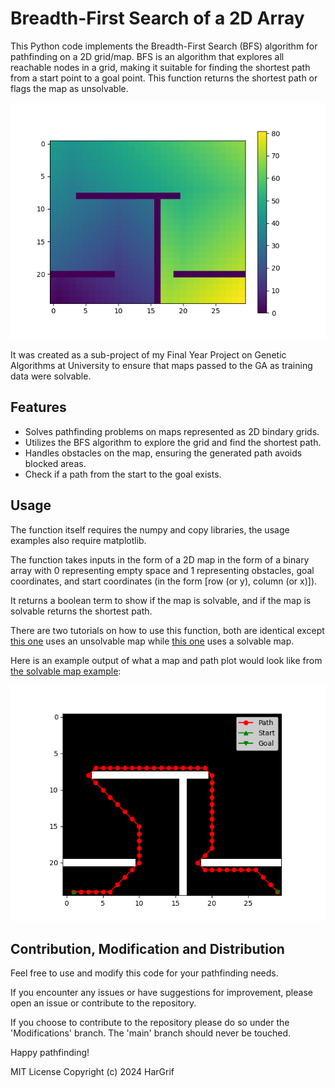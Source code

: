# Breadth-First Search of a 2D Array
This Python code implements the Breadth-First Search (BFS) algorithm for pathfinding on a 2D grid/map. BFS is an algorithm that explores all reachable nodes in a grid, making it suitable for finding the shortest path from a start point to a goal point. This function returns the shortest path or flags the map as unsolvable.

![Image of BFS grid](Images/BFS_SearchGrid.png)

It was created as a sub-project of my Final Year Project on Genetic Algorithms at University to ensure that maps passed to the GA as training data were solvable.

## Features
- Solves pathfinding problems on maps represented as 2D bindary grids.
- Utilizes the BFS algorithm to explore the grid and find the shortest path.
- Handles obstacles on the map, ensuring the generated path avoids blocked areas.
- Check if a path from the start to the goal exists.

## Usage
The function itself requires the numpy and copy libraries, the usage examples also require matplotlib.

The function takes inputs in the form of a 2D map in the form of a binary array with 0 representing empty
space and 1 representing obstacles, goal coordinates, and start coordinates (in the form [row (or y), column (or x)]).

It returns a boolean term to show if the map is solvable, and if the map is solvable returns the shortest path.

There are two tutorials on how to use this function, both are identical except [this one](Example_Usage_Unsolvable_Map.py) uses an unsolvable map while [this one](Example_Usage_Solvable_Map.py) uses a solvable map.

Here is an example output of what a map and path plot would look like from [the solvable map example](Example_Usage_Solvable_Map.py):

![Image of the shortest path to solve a map](Images/BFS_Path.png)

## Contribution, Modification and Distribution

Feel free to use and modify this code for your pathfinding needs. 

If you encounter any issues or have suggestions for improvement, please open an issue or contribute to the repository.

If you choose to contribute to the repository please do so under the 'Modifications' branch. The 'main' branch should never be touched.

Happy pathfinding!

MIT License
Copyright (c) 2024 HarGrif

